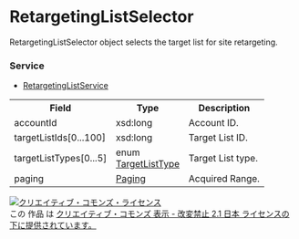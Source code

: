 # RetargetingListSelector
RetargetingListSelector object selects the target list for site retargeting.
### Service
+ [RetargetingListService](../services/RetargetingListService.md)

<table>
 <tr>
  <th>Field</th>
  <th>Type</th>
  <th>Description</th>
 </tr>
 <tr>
  <td>accountId</td>
  <td>xsd:long</td>
  <td>Account ID.</td>
 </tr>
 <tr>
  <td>targetListIds[0...100]</td>
  <td>xsd:long</td>
  <td>Target List ID.</td>
 </tr>
 <tr>
  <td>targetListTypes[0...5]</td>
  <td>enum<br><a href="./TargetListType.md">TargetListType</a></td>
  <td>Target List type.</td>
 </tr>
 <tr>
  <td>paging</td>
  <td><a href="./Paging.md">Paging</a></td>
  <td>Acquired Range.</td>
 </tr>
</table>

<a rel="license" href="http://creativecommons.org/licenses/by-nd/2.1/jp/"><img alt="クリエイティブ・コモンズ・ライセンス" style="border-width:0" src="https://i.creativecommons.org/l/by-nd/2.1/jp/88x31.png" /></a><br />この 作品 は <a rel="license" href="http://creativecommons.org/licenses/by-nd/2.1/jp/">クリエイティブ・コモンズ 表示 - 改変禁止 2.1 日本 ライセンスの下に提供されています。</a>
